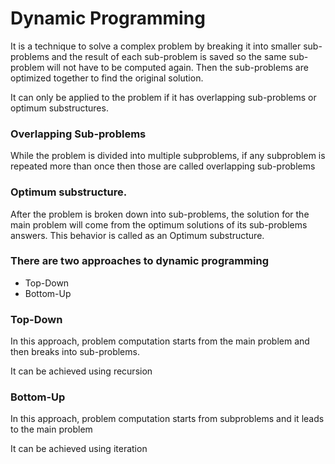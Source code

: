 <h1>Dynamic Programming</h1>
<p>It is a technique to solve a complex problem by breaking it into smaller sub-problems and the result of each sub-problem is saved so the same sub-problem will not have to be computed again. Then the sub-problems are optimized together to find the original solution.</p>
<p>It can only be applied to the problem if it has overlapping sub-problems or optimum substructures.</p>
<h3>Overlapping Sub-problems</h3>
<p>While the problem is divided into multiple subproblems, if any subproblem is repeated more than once then those are called overlapping sub-problems</p>
<h3>Optimum substructure.</h3>
<p>After the problem is broken down into sub-problems, the solution for the main problem will come from the optimum solutions of its sub-problems answers. This behavior is called as an Optimum substructure.</p>
<h3>There are two approaches to dynamic programming</h3>
<ul>
  <li>Top-Down</li>
  <li>Bottom-Up</li>
</ul>
<h3>Top-Down</h3>
<p>In this approach, problem computation starts from the main problem and then breaks into sub-problems.</p>
<p>It can be achieved using recursion</p>
<h3>Bottom-Up</h3>
<p>In this approach, problem computation starts from subproblems and it leads to the main problem</p>
<p>It can be achieved using iteration</p>

